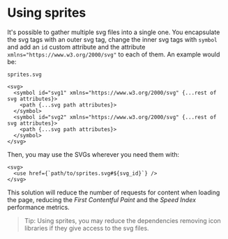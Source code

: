 # Using sprites

It's possible to gather multiple svg files into a single one. You encapsulate the svg tags with an outer svg tag, change the inner svg tags with `symbol` and add an `id` custom attribute and the attribute `xmlns="https://www.w3.org/2000/svg"` to each of them. An example would be:
```
sprites.svg

<svg>
  <symbol id="svg1" xmlns="https://www.w3.org/2000/svg" {...rest of svg attributes}>
    <path {...svg path attributes}>
  </symbol>
  <symbol id="svg2" xmlns="https://www.w3.org/2000/svg" {...rest of svg attributes}>
    <path {...svg path attributes}>
  </symbol>
</svg>
```
Then, you may use the SVGs wherever you need them with:
```
<svg>
  <use href={`path/to/sprites.svg#${svg_id}`} />
</svg>
```

This solution will reduce the number of requests for content when loading the page, reducing the *First Contentful Paint* and the *Speed Index* performance metrics.

> Tip: Using sprites, you may reduce the dependencies removing icon libraries if they give access to the svg files.
